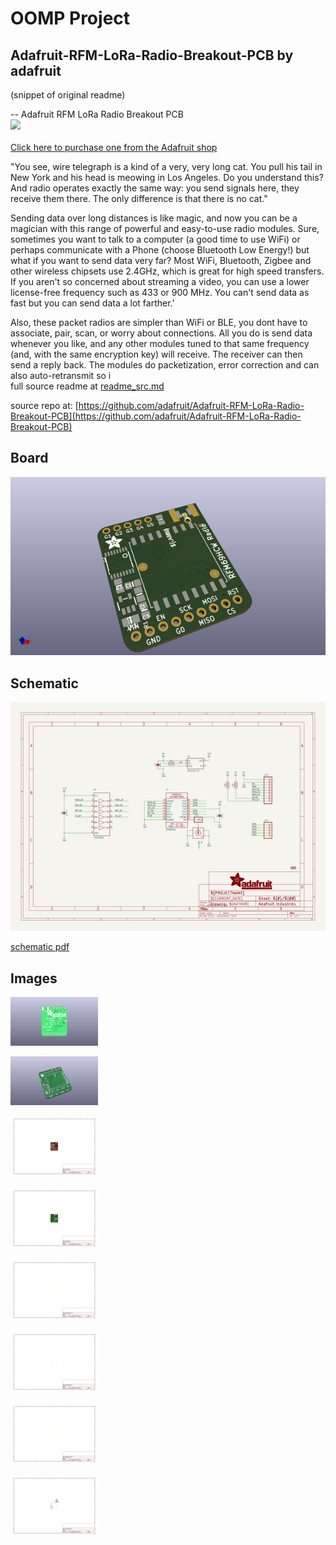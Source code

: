# OOMP Project  
## Adafruit-RFM-LoRa-Radio-Breakout-PCB  by adafruit  
  
(snippet of original readme)  
  
-- Adafruit RFM LoRa Radio Breakout PCB  
<a href="http://www.adafruit.com/products/3070"><img src="assets/image.jpg?raw=true" width="500px"><br/>  
Click here to purchase one from the Adafruit shop</a>  
  
"You see, wire telegraph is a kind of a very, very long cat.  You pull his tail in New York and his head is meowing in Los Angeles.  Do you understand this? And radio operates exactly the same way: you send signals here, they receive them there.  The only difference is that there is no cat."  
  
Sending data over long distances is like magic, and now you can be a magician with this range of powerful and easy-to-use radio modules. Sure, sometimes you want to talk to a computer (a good time to use WiFi) or perhaps communicate with a Phone (choose Bluetooth Low Energy!) but what if you want to send data very far? Most WiFi, Bluetooth, Zigbee and other wireless chipsets use 2.4GHz, which is great for high speed transfers. If you aren't so concerned about streaming a video, you can use a lower license-free frequency such as 433 or 900 MHz. You can't send data as fast but you can send data a lot farther.'  
  
Also, these packet radios are simpler than WiFi or BLE, you dont have to associate, pair, scan, or worry about connections. All you do is send data whenever you like, and any other modules tuned to that same frequency (and, with the same encryption key) will receive. The receiver can then send a reply back. The modules do packetization, error correction and can also auto-retransmit so i  
  full source readme at [readme_src.md](readme_src.md)  
  
source repo at: [https://github.com/adafruit/Adafruit-RFM-LoRa-Radio-Breakout-PCB](https://github.com/adafruit/Adafruit-RFM-LoRa-Radio-Breakout-PCB)  
## Board  
  
[![working_3d.png](working_3d_600.png)](working_3d.png)  
## Schematic  
  
[![working_schematic.png](working_schematic_600.png)](working_schematic.png)  
  
[schematic pdf](working_schematic.pdf)  
## Images  
  
[![working_3D_bottom.png](working_3D_bottom_140.png)](working_3D_bottom.png)  
  
[![working_3D_top.png](working_3D_top_140.png)](working_3D_top.png)  
  
[![working_assembly_page_01.png](working_assembly_page_01_140.png)](working_assembly_page_01.png)  
  
[![working_assembly_page_02.png](working_assembly_page_02_140.png)](working_assembly_page_02.png)  
  
[![working_assembly_page_03.png](working_assembly_page_03_140.png)](working_assembly_page_03.png)  
  
[![working_assembly_page_04.png](working_assembly_page_04_140.png)](working_assembly_page_04.png)  
  
[![working_assembly_page_05.png](working_assembly_page_05_140.png)](working_assembly_page_05.png)  
  
[![working_assembly_page_06.png](working_assembly_page_06_140.png)](working_assembly_page_06.png)  
